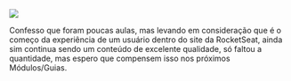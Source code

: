 <img src="https://github.com/franssa01/Courses/blob/main/Rocketseat/Guias%20estelares/04%20-%20Guia%20estelar%20CSS/%26%20-%20Image/RocketSeatCSS.jpeg">

<p>
Confesso que foram poucas aulas, mas levando em consideração que é o começo da experiência de um usuário dentro do site da RocketSeat, ainda sim continua sendo um conteúdo de excelente qualidade, só faltou a quantidade, mas espero que compensem isso nos próximos Módulos/Guias.
  </p>
